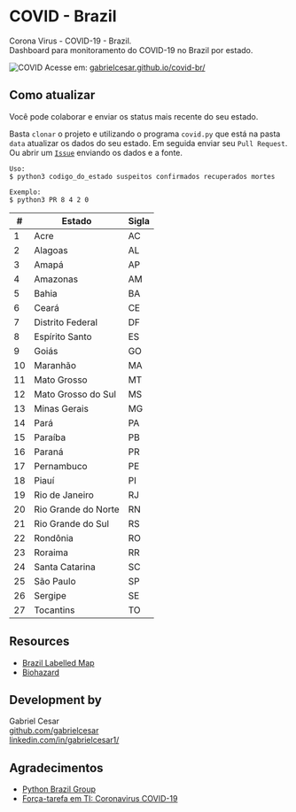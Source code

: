 # COVID - Brazil

Corona Virus - COVID-19 - Brazil.  
Dashboard para monitoramento do COVID-19 no Brazil por estado.

![COVID](https://raw.githubusercontent.com/gabrielcesar/covid-br/master/images/covid.png)
Acesse em: [gabrielcesar.github.io/covid-br/](https://gabrielcesar.github.io/covid-br/)

## Como atualizar
Você pode colaborar e enviar os status mais recente do seu estado.  

Basta ```clonar``` o projeto e utilizando o programa ```covid.py``` que está na pasta ```data``` atualizar os dados do seu estado. Em seguida enviar seu ```Pull Request```. Ou abrir um [```Issue```](https://github.com/gabrielcesar/covid-br/issues/new/choose) enviando os dados e a fonte.

```
Uso:
$ python3 codigo_do_estado suspeitos confirmados recuperados mortes

Exemplo:
$ python3 PR 8 4 2 0
```

| #  | Estado              | Sigla |
|----|---------------------|-------|
| 1  | Acre                | AC    |
| 2  | Alagoas             | AL    |
| 3  | Amapá               | AP    |
| 4  | Amazonas            | AM    |
| 5  | Bahia               | BA    |
| 6  | Ceará               | CE    |
| 7  | Distrito Federal    | DF    |
| 8  | Espírito Santo      | ES    |
| 9  | Goiás               | GO    |
| 10 | Maranhão            | MA    |
| 11 | Mato Grosso         | MT    |
| 12 | Mato Grosso do Sul  | MS    |
| 13 | Minas Gerais        | MG    |
| 14 | Pará                | PA    |
| 15 | Paraíba             | PB    |
| 16 | Paraná              | PR    |
| 17 | Pernambuco          | PE    |
| 18 | Piauí               | PI    |
| 19 | Rio de Janeiro      | RJ    |
| 20 | Rio Grande do Norte | RN    |
| 21 | Rio Grande do Sul   | RS    |
| 22 | Rondônia            | RO    |
| 23 | Roraima             | RR    |
| 24 | Santa Catarina      | SC    |
| 25 | São Paulo           | SP    |
| 26 | Sergipe             | SE    |
| 27 | Tocantins           | TO    |

## Resources
* [Brazil Labelled Map](https://en.wikipedia.org/wiki/States_of_Brazil#/media/File:Brazil_Labelled_Map.svg)
* [Biohazard](https://en.wikipedia.org/wiki/Biological_hazard#/media/File:Biohazard_symbol_(black_and_yellow).png)


## Development by
Gabriel Cesar  
[github.com/gabrielcesar](https://github.com/gabrielcesar)  
[linkedin.com/in/gabrielcesar1/](https://www.linkedin.com/in/gabrielcesar1/)

## Agradecimentos
* [Python Brazil Group](https://www.facebook.com/groups/pythonbr/)  
* [Força-tarefa em TI: Coronavirus COVID-19](https://www.facebook.com/groups/coronaviruscplp/)
